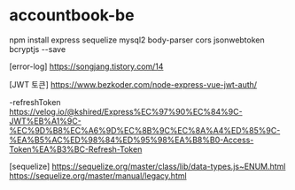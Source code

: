 # accountbook-be

npm install express sequelize mysql2 body-parser cors jsonwebtoken bcryptjs --save

[error-log]
https://songjang.tistory.com/14

[JWT 토큰]
https://www.bezkoder.com/node-express-vue-jwt-auth/

-refreshToken 
https://velog.io/@kshired/Express%EC%97%90%EC%84%9C-JWT%EB%A1%9C-%EC%9D%B8%EC%A6%9D%EC%8B%9C%EC%8A%A4%ED%85%9C-%EA%B5%AC%ED%98%84%ED%95%98%EA%B8%B0-Access-Token%EA%B3%BC-Refresh-Token

[sequelize]
https://sequelize.org/master/class/lib/data-types.js~ENUM.html
https://sequelize.org/master/manual/legacy.html
